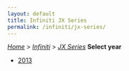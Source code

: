 ```yaml
---
layout: default
title: Infiniti JX Series
permalink: /infiniti/jx-series/
---
```

[*Home*](/) > [*Infiniti*](/infiniti/) > [*JX Series*](/infiniti/jx-series/)
**Select year**
- [2013](/infiniti/jx-series/2013/)